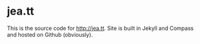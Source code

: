 # jea.tt

This is the source code for http://jea.tt. Site is built in Jekyll and Compass and hosted on Github (obviously).